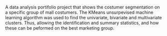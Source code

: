 A data analysis portifolio project that shows the costumer segmentation on a specific group of mall costumers. The KMeans unsurpevised machine learning algorithm was used to find the univariate, bivariate and multivariate clusters. Thus, allowing the identification and summary statistics, and how these can be peformed on the best marketing group.
